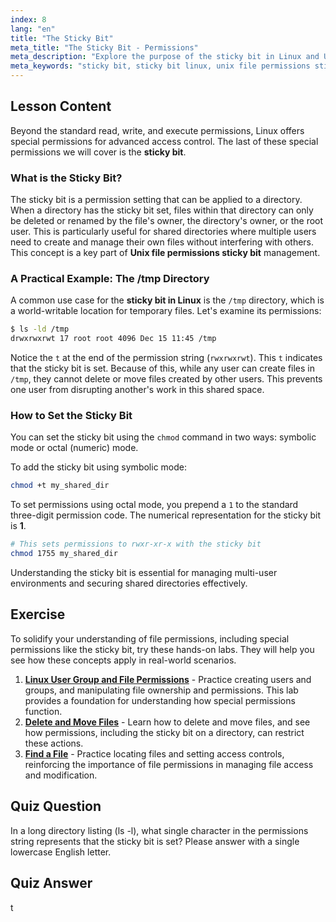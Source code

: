 ```yaml
---
index: 8
lang: "en"
title: "The Sticky Bit"
meta_title: "The Sticky Bit - Permissions"
meta_description: "Explore the purpose of the sticky bit in Linux and Unix file permissions. Learn how the sticky bit protects files in shared directories like /tmp and how to set it using chmod."
meta_keywords: "sticky bit, sticky bit linux, unix file permissions sticky bit, chmod +t, /tmp directory, file permissions, linux security"
---
```


## Lesson Content

Beyond the standard read, write, and execute permissions, Linux offers special permissions for advanced access control. The last of these special permissions we will cover is the **sticky bit**.

### What is the Sticky Bit?

The sticky bit is a permission setting that can be applied to a directory. When a directory has the sticky bit set, files within that directory can only be deleted or renamed by the file's owner, the directory's owner, or the root user. This is particularly useful for shared directories where multiple users need to create and manage their own files without interfering with others. This concept is a key part of **Unix file permissions sticky bit** management.

### A Practical Example: The /tmp Directory

A common use case for the **sticky bit in Linux** is the `/tmp` directory, which is a world-writable location for temporary files. Let's examine its permissions:

```bash
$ ls -ld /tmp
drwxrwxrwt 17 root root 4096 Dec 15 11:45 /tmp
```

Notice the `t` at the end of the permission string (`rwxrwxrwt`). This `t` indicates that the sticky bit is set. Because of this, while any user can create files in `/tmp`, they cannot delete or move files created by other users. This prevents one user from disrupting another's work in this shared space.

### How to Set the Sticky Bit

You can set the sticky bit using the `chmod` command in two ways: symbolic mode or octal (numeric) mode.

To add the sticky bit using symbolic mode:

```bash
chmod +t my_shared_dir
```

To set permissions using octal mode, you prepend a `1` to the standard three-digit permission code. The numerical representation for the sticky bit is **1**.

```bash
# This sets permissions to rwxr-xr-x with the sticky bit
chmod 1755 my_shared_dir
```

Understanding the sticky bit is essential for managing multi-user environments and securing shared directories effectively.

## Exercise

To solidify your understanding of file permissions, including special permissions like the sticky bit, try these hands-on labs. They will help you see how these concepts apply in real-world scenarios.

1.  **[Linux User Group and File Permissions](https://labex.io/labs/linux-linux-user-group-and-file-permissions-18002)** - Practice creating users and groups, and manipulating file ownership and permissions. This lab provides a foundation for understanding how special permissions function.
2.  **[Delete and Move Files](https://labex.io/labs/linux-delete-and-move-files-7777)** - Learn how to delete and move files, and see how permissions, including the sticky bit on a directory, can restrict these actions.
3.  **[Find a File](https://labex.io/labs/linux-find-a-file-17993)** - Practice locating files and setting access controls, reinforcing the importance of file permissions in managing file access and modification.

## Quiz Question

In a long directory listing (ls -l), what single character in the permissions string represents that the sticky bit is set? Please answer with a single lowercase English letter.

## Quiz Answer

t
